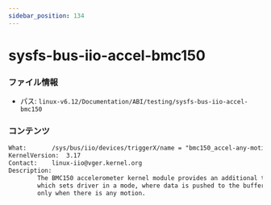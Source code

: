 ```yaml
---
sidebar_position: 134
---
```

# sysfs-bus-iio-accel-bmc150

### ファイル情報

- パス: `linux-v6.12/Documentation/ABI/testing/sysfs-bus-iio-accel-bmc150`

### コンテンツ

```txt
What:		/sys/bus/iio/devices/triggerX/name = "bmc150_accel-any-motion-devX"
KernelVersion:	3.17
Contact:	linux-iio@vger.kernel.org
Description:
		The BMC150 accelerometer kernel module provides an additional trigger,
		which sets driver in a mode, where data is pushed to the buffer
		only when there is any motion.

```
